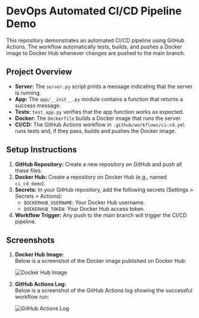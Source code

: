 # DevOps Automated CI/CD Pipeline Demo

This repository demonstrates an automated CI/CD pipeline using GitHub Actions. The workflow automatically tests, builds, and pushes a Docker image to Docker Hub whenever changes are pushed to the main branch.

## Project Overview

- **Server:** The `server.py` script prints a message indicating that the server is running.
- **App:** The `app/__init__.py` module contains a function that returns a success message.
- **Tests:** `test_app.py` verifies that the app function works as expected.
- **Docker:** The `Dockerfile` builds a Docker image that runs the server.
- **CI/CD:** The GitHub Actions workflow in `.github/workflows/ci-cd.yml` runs tests and, if they pass, builds and pushes the Docker image.

## Setup Instructions

1. **GitHub Repository:** Create a new repository on GitHub and push all these files.
2. **Docker Hub:** Create a repository on Docker Hub (e.g., named `ci_cd_demo`).
3. **Secrets:** In your GitHub repository, add the following secrets (Settings > Secrets > Actions):
   - `DOCKERHUB_USERNAME`: Your Docker Hub username.
   - `DOCKERHUB_TOKEN`: Your Docker Hub access token.
4. **Workflow Trigger:** Any push to the main branch will trigger the CI/CD pipeline.

## Screenshots

1. **Docker Hub Image:**  
   Below is a screenshot of the Docker image published on Docker Hub:

   ![Docker Hub Image](dockerhub_screenshot.png)

2. **GitHub Actions Log:**  
   Below is a screenshot of the GitHub Actions log showing the successful workflow run:

   ![GitHub Actions Log](actions_log.png)
